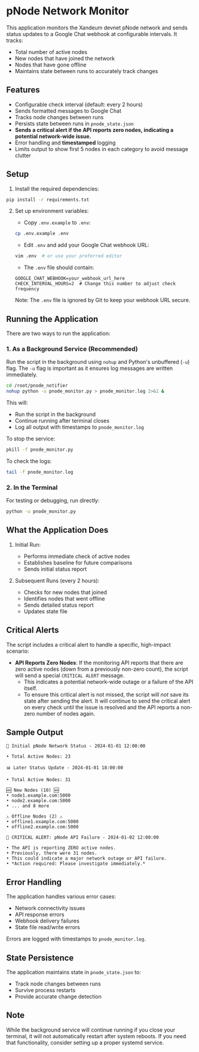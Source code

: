# pNode Network Monitor

This application monitors the Xandeum devnet pNode network and sends status updates to a Google Chat webhook at configurable intervals. It tracks:
- Total number of active nodes
- New nodes that have joined the network
- Nodes that have gone offline
- Maintains state between runs to accurately track changes

## Features

- Configurable check interval (default: every 2 hours)
- Sends formatted messages to Google Chat
- Tracks node changes between runs
- Persists state between runs in `pnode_state.json`
- **Sends a critical alert if the API reports zero nodes, indicating a potential network-wide issue.**
- Error handling and **timestamped** logging
- Limits output to show first 5 nodes in each category to avoid message clutter

## Setup

1. Install the required dependencies:
```bash
pip install -r requirements.txt
```

2. Set up environment variables:
   - Copy `.env.example` to `.env`:
   ```bash
   cp .env.example .env
   ```
   - Edit `.env` and add your Google Chat webhook URL:
   ```bash
   vim .env  # or use your preferred editor
   ```
   - The `.env` file should contain:
   ```
   GOOGLE_CHAT_WEBHOOK=your_webhook_url_here
   CHECK_INTERVAL_HOURS=2  # Change this number to adjust check frequency
   ```

   Note: The `.env` file is ignored by Git to keep your webhook URL secure.

## Running the Application

There are two ways to run the application:

### 1. As a Background Service (Recommended)

Run the script in the background using `nohup` and Python's unbuffered (`-u`) flag. The `-u` flag is important as it ensures log messages are written immediately.
```bash
cd /root/pnode_notifier
nohup python -u pnode_monitor.py > pnode_monitor.log 2>&1 &
```

This will:
- Run the script in the background
- Continue running after terminal closes
- Log all output with timestamps to `pnode_monitor.log`

To stop the service:
```bash
pkill -f pnode_monitor.py
```

To check the logs:
```bash
tail -f pnode_monitor.log
```

### 2. In the Terminal

For testing or debugging, run directly:
```bash
python -u pnode_monitor.py
```

## What the Application Does

1. Initial Run:
   - Performs immediate check of active nodes
   - Establishes baseline for future comparisons
   - Sends initial status report

2. Subsequent Runs (every 2 hours):
   - Checks for new nodes that joined
   - Identifies nodes that went offline
   - Sends detailed status report
   - Updates state file

## Critical Alerts

The script includes a critical alert to handle a specific, high-impact scenario:

- **API Reports Zero Nodes**: If the monitoring API reports that there are zero active nodes (down from a previously non-zero count), the script will send a special `CRITICAL ALERT` message.
  - This indicates a potential network-wide outage or a failure of the API itself.
  - To ensure this critical alert is not missed, the script will *not* save its state after sending the alert. It will continue to send the critical alert on every check until the issue is resolved and the API reports a non-zero number of nodes again.

## Sample Output

```
🚀 Initial pNode Network Status - 2024-01-01 12:00:00

• Total Active Nodes: 23

📊 Later Status Update - 2024-01-01 18:00:00

• Total Active Nodes: 31

🆕 New Nodes (10) 🆕
• node1.example.com:5000
• node2.example.com:5000
• ... and 8 more

⚠️ Offline Nodes (2) ⚠️
• offline1.example.com:5000
• offline2.example.com:5000

🚨 CRITICAL ALERT: pNode API Failure - 2024-01-02 12:00:00

• The API is reporting ZERO active nodes.
• Previously, there were 31 nodes.
• This could indicate a major network outage or API failure.
• *Action required: Please investigate immediately.*
```

## Error Handling

The application handles various error cases:
- Network connectivity issues
- API response errors
- Webhook delivery failures
- State file read/write errors

Errors are logged with timestamps to `pnode_monitor.log`.

## State Persistence

The application maintains state in `pnode_state.json` to:
- Track node changes between runs
- Survive process restarts
- Provide accurate change detection

## Note

While the background service will continue running if you close your terminal, it will not automatically restart after system reboots. If you need that functionality, consider setting up a proper systemd service.
